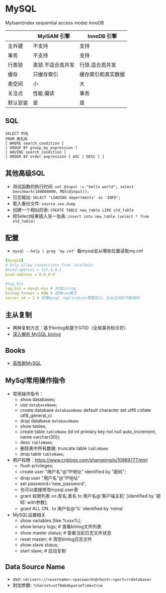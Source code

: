 # MySQL

MyIsam(index sequential access mode)
InnoDB

|          | MyISAM 引擎       | InnoDB 引擎        |
| -------- | ----------------- | ------------------ |
| 主外键   | 不支持            | 支持               |
| 事务     | 不支持            | 支持               |
| 行表锁   | 表锁.不适合高并发 | 行锁.适合高并发    |
| 缓存     | 只缓存索引        | 缓存索引和真实数据 |
| 表空间   | 小                | 大                 |
| 关注点   | 性能.偏读         | 事务               |
| 默认安装 | 是                | 是                 |

## SQL

```
SELECT 列名
FROM 表名称
[ WHERE search_condition ] 
[ GROUP BY group_by_expression ] 
[ HAVING search_condition ] 
[ ORDER BY order_expression [ ASC | DESC ] ]
```

## 其他高级SQL

- 测试函数的执行时间: `set @input := "hello world"; select benchmark(100000000, MD5(@input));`
- 日志输出: `SELECT 'LOADING departments' as 'INFO';`
- 载入备份文件: `source xxx.dump `
- 创建一个相似的表: `CREATE TABLE new_table LIKE old_table`
- 把Select结果插入另一张表: `insert into new_table (select * from old_table)`

## 配置

- `mysql --help | grep 'my.cnf'` 看mysql会从哪些位置读取my.cnf

```yaml
[mysqld]
# Only allow connections from localhost
#bind-address = 127.0.0.1
bind-address = 0.0.0.0

#log_bin
log-bin = mysql-bin # 开启binlog
binlog-format = ROW # 选择row模式
server_id = 1 # 配置mysql replication需要定义，主从之间的不能相同
```

## 主从复制

- 两种复制方式：基于binlog和基于GTID（全局事务标示符）
- [深入解析 MySQL binlog](https://zhuanlan.zhihu.com/p/33504555)

## Books

- [高性能MySQL](../readingnotes/高性能MySQL.md)

## MySql常用操作指令

- 常用操作指令：
  - show databases;
  - use `databaseName`;
  - create database `databaseName` default character set utf8 collate utf8_general_ci
  - drop database `databaseName`
  - show tables;
  - create table `tableName` (id int primary key not null auto_increment, name varchar(30));
  - desc `tableName`;
  - 删除表中所有数据: truncate table `tableName`
  - drop table `tableName`;
- 用户权限：<https://www.cnblogs.com/shangping/p/10889777.html>
  - flush privileges;
  - create user "用户名"@"IP地址" identified by "密码";
  - drop user "用户名"@"IP地址"
  - set password='new_password';
  - 也可以直接修改mysql.user表
  - grant 权限列表  on 库名.表名 to 用户名@'客户端主机'  [identified by '密码'  with参数];
  - grant ALL ON *.* to 用户名@'%' identified by ‘mima' 
- MySQL设置相关
  - show variables [like %xxx%];
  - show binary logs; # 查看binlog文件列表
  - show master status; # 查看当前日志文件状态
  - reset master; # 清空binlog日志文件
  - show slave status;
  - start slave;  # 启动复制

## Data Source Name

- dsn: `<driver>://<username>:<password>@<host>:<port>/<database>`
- 附加参数: `?charset=utf8mb4&parseTime=true`